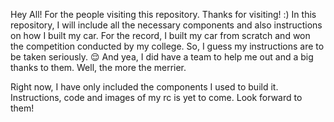 Hey All! For the people visiting this repository. Thanks for visiting! :)
In this repository, I will include all the necessary components and also instructions on how I built my car.
For the record, I built my car from scratch and won the competition conducted by my college. So, I guess my instructions are to be taken seriously. 😌 
And yea, I did have a team to help me out and a big thanks to them. Well, the more the merrier.

Right now, I have only included the components I used to build it. Instructions, code and images of my rc is yet to come. Look forward to them!
